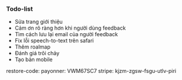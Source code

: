 ### Todo-list
- Sửa trang giới thiệu
- Cảm ơn rõ ràng hơn khi người dùng feedback
- Tìm cách lưu lại email của người feedback
- Fix lỗi speech-to-text trên safari
- Thêm roalmap
- Đánh giá trôi chảy
- Tạo bản mobile

restore-code:
payonner: VWM67SC7
stripe: kjzm-zgsw-fsgu-utlv-piri
